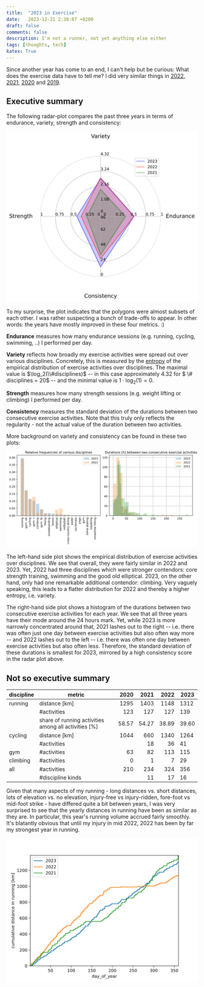 ```yaml
---
title:  "2023 in Exercise"
date:   2023-12-31 2:38:07 +0200
draft: false
comments: false
description: I'm not a runner, not yet anything else either
tags: [thoughts, tech]
katex: True
---
```


Since another year has come to an end, I can't help but be curious: What does the exercise data have to tell me? I did very similar things in
[2022](https://kevinkle.in/posts/2022-12-27-2022_running/),
[2021](https://kevinkle.in/posts/2021-12-27-2021_running/),
[2020](https://kevinkle.in/posts/2020-12-27-2020_running/) and
[2019](https://kevinkle.in/posts/2019-12-26-2019_running/).


## Executive summary

The following radar-plot compares the past three years in terms of endurance, variety, strength and consistency:

![](/imgs/2023_running/radar.svg)

To my surprise, the plot indicates that the polygons were almost subsets of each other. I was rather suspecting a bunch of
trade-offs to appear. In other words: the years have mostly improved in these four metrics. :)

**Endurance** measures how many endurance sessions (e.g. running, cycling, swimming, ..) I performed per day.

**Variety** reflects how broadly my exercise activities were spread out over various disciplines. Concretely, this is measured by the [entropy](https://kevinkle.in/posts/2022-12-31-information_theory/) of the empirical distribution of exercise activities over disciplines.
The maximal value is $\log_2(\\#disciplines)$ -- in this case approximately 4.32 for $ \\# disciplines = 20$ -- and the minimal value is $1 \cdot \log_2(1) = 0$.

**Strength** measures how many strength sessions (e.g. weight lifting or climbing) I performed per day.

**Consistency** measures the standard deviation of the durations between two consecutive exercise activities. Note that this truly only reflects the regularity - not the actual value of the duration between two activities.

More background on variety and consistency can be found in these two plots:

![](/imgs/2023_running/context.svg)

The left-hand side plot shows the empirical distribution of exercise activities over disciplines. We see that overall, they were fairly similar in 2022 and 2023. Yet, 2022 had three disciplines which were stronger contendors: core strength training, swimming and the good old elliptical. 2023, on the other hand, only had one remarkable additional contendor: climbing. Very vaguely speaking, this leads to a flatter distribution for 2022 and thereby a higher entropy, i.e. variety.

The right-hand side plot shows a histogram of the durations between two consecutive exercise activities for each year. We see that all three years have their mode around the 24 hours mark. Yet, while 2023 is more narrowly concentrated around that, 2021 lashes out to the right -- i.e. there was often just one day between exercise activities but also often way more -- and 2022 lashes out to the left -- i.e. there was often one day between exercise activities but also often less. Therefore, the standard deviation of these durations is smallest for 2023, mirrored by a high consistency score in the radar plot above.




## Not so executive summary

| discipline | metric                                               |  2020 |  2021 |  2022 | 2023  |
|------------|------------------------------------------------------|------:|------:|------:|-------|
| running    | distance [km]                                        |  1295 |  1403 |  1148 | 1312  |
|            | #activities                                          |   123 |   127 |   127 | 139   |
|            | share of running activities among all activities [%] | 58.57 | 54.27 | 38.89 | 39.60 |
| cycling    | distance [km]                                        |  1044 |   660 |  1340 | 1264  |
|            | #activities                                          |       |    18 |    36 | 41    |
| gym        | #activities                                          |    63 |    82 |   113 | 115   |
| climbing   | #activities                                          |     0 |     1 |     7 | 29    |
| all        | #activities                                          |   210 |   234 |   324 | 356   |
|            | #discipline kinds                                    |       |    11 |    17 | 16    |

Given that many aspects of my running - long distances vs. short distances, lots of elevation vs. no elevation, injury-free vs injury-ridden, fore-foot vs mid-foot strike  -  have differed quite a bit between years, I was very surprised to see that the yearly distances in running have been as similar as they are. In particular, this year's running volume accrued fairly smoothly. It's blatantly obvious that until my injury in mid 2022, 2022 has been by far my strongest year in running.

![](/imgs/2023_running/cumulative_running.svg)

